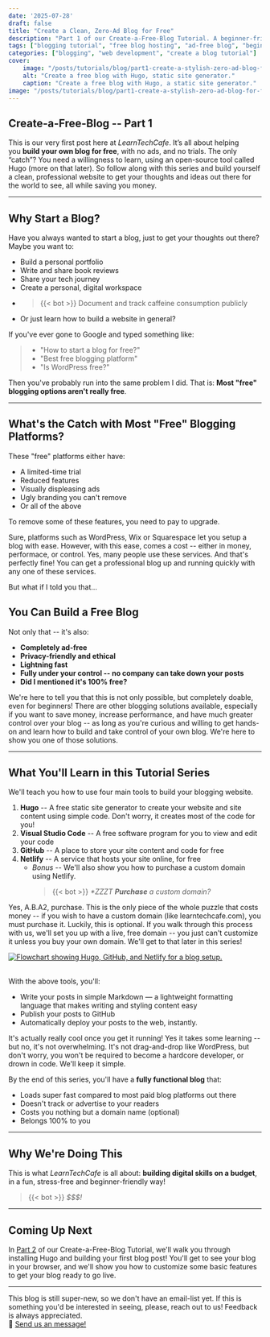 ```yaml
---
date: '2025-07-28'
draft: false
title: "Create a Clean, Zero-Ad Blog for Free"
description: "Part 1 of our Create-a-Free-Blog Tutorial. A beginner-friendly guide to starting a fast, clean, ad-free blog using Hugo, GitHub, and Netlify — with zero cost and maximum control."
tags: ["blogging tutorial", "free blog hosting", "ad-free blog", "beginner", "static site generator", "hugo", "github", "netlify", "build a blog", "markdown"]
categories: ["blogging", "web development", "create a blog tutorial"]
cover:
    image: "/posts/tutorials/blog/part1-create-a-stylish-zero-ad-blog-for-free/HugoLogo.svg"
    alt: "Create a free blog with Hugo, static site generator."
    caption: "Create a free blog with Hugo, a static site generator."
image: "/posts/tutorials/blog/part1-create-a-stylish-zero-ad-blog-for-free/HugoLogo.svg"
---
```


## Create-a-Free-Blog -- Part 1
This is our very first post here at _LearnTechCafe_. It’s all about helping you **build your own blog for free**, with no ads, and no trials. The only “catch”? You need a willingness to learn, using an open-source tool called Hugo (more on that later). So follow along with this series and build yourself a clean, professional website to get your thoughts and ideas out there for the world to see, all while saving you money.

---

## Why Start a Blog?
Have you always wanted to start a blog, just to get your thoughts out there? Maybe you want to:
- Build a personal portfolio
- Write and share book reviews
- Share your tech journey
- Create a personal, digital workspace
- > {{< bot >}} Document and track caffeine consumption publicly
- Or just learn how to build a website in general?

If you've ever gone to Google and typed something like:
> - "How to start a blog for free?"
> - "Best free blogging platform"
> - "Is WordPress free?"

Then you've probably run into the same problem I did. That is:
**Most "free" blogging options aren't really free**.

---

## What's the Catch with Most "Free" Blogging Platforms?
These "free" platforms either have:
- A limited-time trial
- Reduced features
- Visually displeasing ads
- Ugly branding you can't remove
- Or all of the above

To remove some of these features, you need to pay to upgrade.

Sure, platforms such as WordPress, Wix or Squarespace let you setup a blog with ease. However, with this ease, comes a cost -- either in money, performace, or control. Yes, many people use these services. And that's perfectly fine! You can get a professional blog up and running quickly with any one of these services.

But what if I told you that...

## You Can Build a Free Blog
Not only that -- it's also:
- **Completely ad-free**
- **Privacy-friendly and ethical**
- **Lightning fast**
- **Fully under your control -- no company can take down your posts**
- **Did I mentioned it's 100% free?**

We're here to tell you that this is not only possible, but completely doable, even for beginners! There are other blogging solutions available, especially if you want to save money, increase performance, and have much greater control over your blog -- as long as you're curious and willing to get hands-on and  learn how to build and take control of your own blog. We're here to show you one of those solutions.

---

## What You'll Learn in this Tutorial Series
We'll teach you how to use four main tools to build your blogging website.
1. **Hugo** -- A free static site generator to create your website and site content using simple code. Don't worry, it creates most of the code for you!
2. **Visual Studio Code** -- A free software program for you to view and edit your code
3. **GitHub** -- A place to store your site content and code for free
4. **Netlify** -- A service that hosts your site online, for free
    -  _Bonus_ -- We'll also show you how to purchase a custom domain using Netlify.
        > {{< bot >}} _*ZZZT **Purchase** a custom domain?_

Yes, A.B.A2, purchase. This is the only piece of the whole puzzle that costs money -- if you wish to have a custom domain (like learntechcafe.com), you must purchase it. Luckily, this is optional. If you walk through this process with us, we'll set you up with a live, free domain -- you just can't customize it unless you buy your own domain. We'll get to that later in this series!

<a href="/posts/tutorials/blog/part1-create-a-stylish-zero-ad-blog-for-free/hugo-github-netlify-flow.svg" target="_blank" rel="noopener noreferrer">
  <img src="/posts/tutorials/blog/part1-create-a-stylish-zero-ad-blog-for-free/hugo-github-netlify-flow.svg" alt="Flowchart showing Hugo, GitHub, and Netlify for a blog setup." style="display: block; margin: 0 auto;">
</a>
<br>

With the above tools, you'll:
- Write your posts in simple Markdown — a lightweight formatting language that makes writing and styling content
easy
- Publish your posts to GitHub
- Automatically deploy your posts to the web, instantly.

It's actually really cool once you get it running! Yes it takes some learning -- but no, it's not overwhelming. It's not drag-and-drop like WordPress, but don't worry, you won't be required to become a hardcore developer, or drown in code. We'll keep it simple.

By the end of this series, you'll have a **fully functional blog** that:
- Loads super fast compared to most paid blog platforms out there
- Doesn't track or advertise to your readers
- Costs you nothing but a domain name (optional)
- Belongs 100% to you

---

## Why We're Doing This
This is what _LearnTechCafe_ is all about: **building digital skills on a budget**, in a fun, stress-free and beginner-friendly way!
> {{< bot >}} _$$$!_

---

## Coming Up Next
In [Part 2](https://learntechcafe.com/posts/tutorials/blog/create-a-free-blog-tutorial/part2-install-hugo/) of our Create-a-Free-Blog Tutorial, we'll walk you through installing Hugo and building your first blog post! You'll get to see your blog in your browser, and we'll show you how to customize some basic features to get your blog ready to go live.

---

This blog is still super-new, so we don't have an email-list yet. If this is something you'd be interested in seeing, please, reach out to us! Feedback is always appreciated.
<br>
💬 [Send us an message!](mailto:hello@learntechcafe.com)
